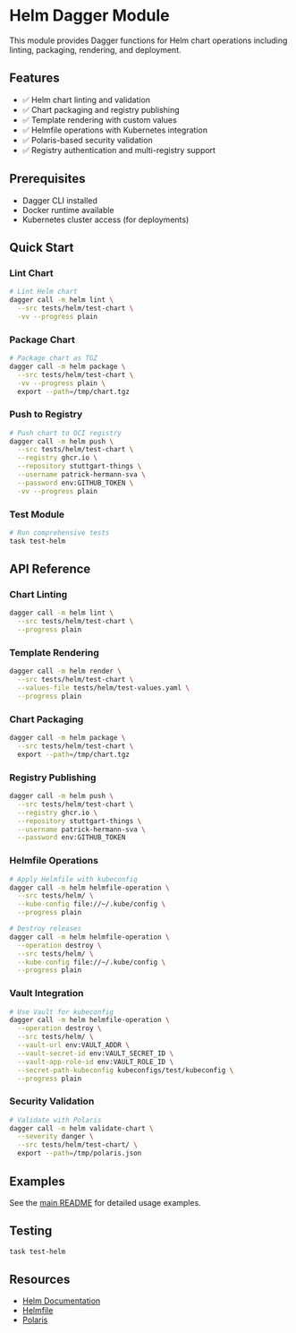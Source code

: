 # Helm Dagger Module

This module provides Dagger functions for Helm chart operations including linting, packaging, rendering, and deployment.

## Features

- ✅ Helm chart linting and validation
- ✅ Chart packaging and registry publishing
- ✅ Template rendering with custom values
- ✅ Helmfile operations with Kubernetes integration
- ✅ Polaris-based security validation
- ✅ Registry authentication and multi-registry support

## Prerequisites

- Dagger CLI installed
- Docker runtime available
- Kubernetes cluster access (for deployments)

## Quick Start

### Lint Chart

```bash
# Lint Helm chart
dagger call -m helm lint \
  --src tests/helm/test-chart \
  -vv --progress plain
```

### Package Chart

```bash
# Package chart as TGZ
dagger call -m helm package \
  --src tests/helm/test-chart \
  -vv --progress plain \
  export --path=/tmp/chart.tgz
```

### Push to Registry

```bash
# Push chart to OCI registry
dagger call -m helm push \
  --src tests/helm/test-chart \
  --registry ghcr.io \
  --repository stuttgart-things \
  --username patrick-hermann-sva \
  --password env:GITHUB_TOKEN \
  -vv --progress plain
```

### Test Module

```bash
# Run comprehensive tests
task test-helm
```

## API Reference

### Chart Linting

```bash
dagger call -m helm lint \
  --src tests/helm/test-chart \
  --progress plain
```

### Template Rendering

```bash
dagger call -m helm render \
  --src tests/helm/test-chart \
  --values-file tests/helm/test-values.yaml \
  --progress plain
```

### Chart Packaging

```bash
dagger call -m helm package \
  --src tests/helm/test-chart \
  export --path=/tmp/chart.tgz
```

### Registry Publishing

```bash
dagger call -m helm push \
  --src tests/helm/test-chart \
  --registry ghcr.io \
  --repository stuttgart-things \
  --username patrick-hermann-sva \
  --password env:GITHUB_TOKEN
```

### Helmfile Operations

```bash
# Apply Helmfile with kubeconfig
dagger call -m helm helmfile-operation \
  --src tests/helm/ \
  --kube-config file://~/.kube/config \
  --progress plain

# Destroy releases
dagger call -m helm helmfile-operation \
  --operation destroy \
  --src tests/helm/ \
  --kube-config file://~/.kube/config \
  --progress plain
```

### Vault Integration

```bash
# Use Vault for kubeconfig
dagger call -m helm helmfile-operation \
  --operation destroy \
  --src tests/helm/ \
  --vault-url env:VAULT_ADDR \
  --vault-secret-id env:VAULT_SECRET_ID \
  --vault-app-role-id env:VAULT_ROLE_ID \
  --secret-path-kubeconfig kubeconfigs/test/kubeconfig \
  --progress plain
```

### Security Validation

```bash
# Validate with Polaris
dagger call -m helm validate-chart \
  --severity danger \
  --src tests/helm/test-chart/ \
  export --path=/tmp/polaris.json
```

## Examples

See the [main README](../README.md#helm) for detailed usage examples.

## Testing

```bash
task test-helm
```

## Resources

- [Helm Documentation](https://helm.sh/docs/)
- [Helmfile](https://helmfile.readthedocs.io/)
- [Polaris](https://polaris.docs.fairwinds.com/)
